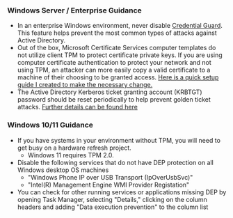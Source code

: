 ### Windows Server / Enterprise Guidance
- In an enterprise Windows environment, never disable [Credential Guard](https://learn.microsoft.com/en-us/windows/security/identity-protection/credential-guard/credential-guard-manage).  This feature helps prevent the most common types of attacks against Active Directory.  
- Out of the box, Microsoft Certificate Services computer templates do not utilize client TPM to protect certificate private keys.  If you are using computer certificate authentication to protect your network and not using TPM, an attacker can more easily copy a valid certificate to a machine of their choosing to be granted access. [Here is a quick setup guide I created to make the necessary change.](https://github.com/Xorlent/Cybersec-Links/blob/main/Configuring-TPM-Certs.md)  
- The Active Directory Kerberos ticket granting account (KRBTGT) password should be reset periodically to help prevent golden ticket attacks.  [Further details can be found here](https://github.com/microsoft/New-KrbtgtKeys.ps1/tree/master/v1)
### Windows 10/11 Guidance
- If you have systems in your environment without TPM, you will need to get busy on a hardware refresh project.
  - Windows 11 requires TPM 2.0.
- Disable the following services that do not have DEP protection on all Windows desktop OS machines
  - "Windows Phone IP over USB Transport (IpOverUsbSvc)"
  - "Intel(R) Management Engine WMI Provider Registation"
- You can check for other running services or applications missing DEP by opening Task Manager, selecting "Details," clicking on the column headers and adding "Data execution prevention" to the column list
